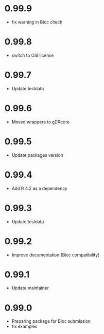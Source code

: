 # 0.99.9
- fix warning in Bioc check

# 0.99.8
- switch to OSI license

# 0.99.7
  - Update testdata
  
# 0.99.6
  - Moved wrappers to gDRcore
  
# 0.99.5
  - Update packages version

# 0.99.4
  - Add R 4.2 as a dependency

# 0.99.3
  - Update testdata

# 0.99.2
  - Improve documentation (Bioc compatibility)

# 0.99.1
  - Update maintainer

# 0.99.0
  - Preparing package for Bioc submission
  - fix examples
  
